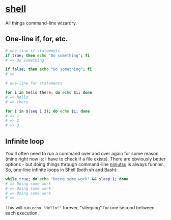 # [shell](https://en.wikipedia.org/wiki/Shell_script)

All things command-line wizardry.

## One-line if, for, etc.

```sh
# one-line if statements
if true; then echo "Do something"; fi
# => Do something

if false; then echo "Do something"; fi
# =>
```

```sh
# one-line for statements

for i in hello there; do echo $i; done
# => hello
# => there

for i in $(seq 1 3); do echo $i; done
# => 1
# => 2
# => 3
```

## Infinite loop

You'll often need to run a command over and over again for some reason (mine right now is: I have to check if a file exists). There are obviously better options - but doing things through command-line [ninjutsu](https://en.wikipedia.org/wiki/Ninjutsu) is always funnier. So, one-line infinite loops in Shell (both sh and Bash):

```sh
while true; do echo "Doing some work" && sleep 1; done
# => Doing some work
# => Doing some work
# => Doing some work
# => ...
```

This will run `echo "Hello!"` forever, "sleeping" for one second between each execution.
